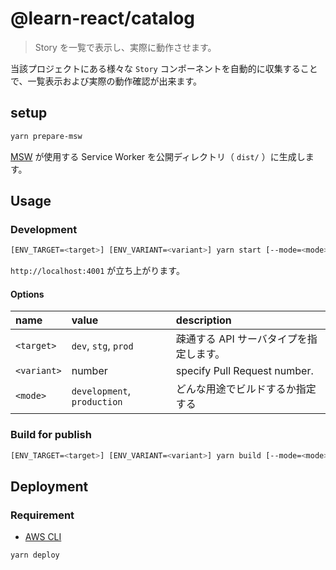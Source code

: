 # @learn-react/catalog

> Story を一覧で表示し、実際に動作させます。

当該プロジェクトにある様々な `Story` コンポーネントを自動的に収集することで、一覧表示および実際の動作確認が出来ます。

## setup

```bash
yarn prepare-msw
```

[MSW](https://mswjs.io/) が使用する Service Worker を公開ディレクトリ（ `dist/` ）に生成します。

## Usage

### Development

```bash
[ENV_TARGET=<target>] [ENV_VARIANT=<variant>] yarn start [--mode=<mode>]
```

`http://localhost:4001` が立ち上がります。

#### Options

| name        | value                       | description                             |
| :---------- | :-------------------------- | :-------------------------------------- |
| `<target>`  | `dev`, `stg`, `prod`        | 疎通する API サーバタイプを指定します。 |
| `<variant>` | number                      | specify Pull Request number.            |
| `<mode>`    | `development`, `production` | どんな用途でビルドするか指定する        |

### Build for publish

```bash
[ENV_TARGET=<target>] [ENV_VARIANT=<variant>] yarn build [--mode=<mode>]
```

## Deployment

### Requirement

- [AWS CLI](https://aws.amazon.com/jp/cli/)

```bash
yarn deploy
```
